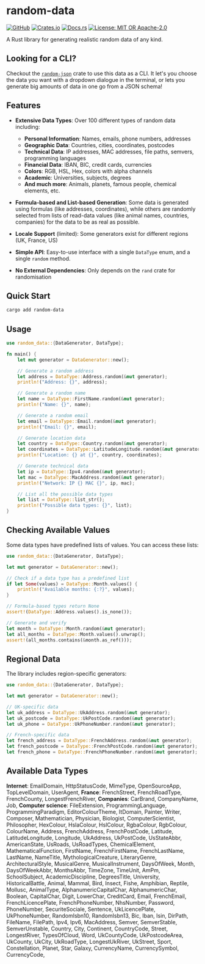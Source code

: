 # random-data

[![GitHub](https://img.shields.io/badge/github-t--webber-blue.svg?logo=github)](https://github.com/t-webber/random-data)
[![Crates.io](https://img.shields.io/badge/crates.io-random--data-darkgreen.svg?logo=rust)](https://crates.io/crates/random-data)
[![Docs.rs](https://img.shields.io/badge/docs.rs-random--data-brown.svg?logo=rust)](https://docs.rs/random-data)
[![License: MIT OR Apache-2.0](https://img.shields.io/badge/license-MIT%20or%20Apache--2.0-red.svg)](LICENSE-MIT)

A Rust library for generating realistic random data of any kind.

## Looking for a CLI?

Checkout the [`random-json`](https://github.com/t-webber/random-json) crate to use this data as a CLI. It let's you choose the data you want with a dropdown dialogue in the terminal, or lets you generate big amounts of data in one go from a JSON schema!

## Features

- **Extensive Data Types**: Over 100 different types of random data including:
  - **Personal Information**: Names, emails, phone numbers, addresses
  - **Geographic Data**: Countries, cities, coordinates, postcodes
  - **Technical Data**: IP addresses, MAC addresses, file paths, semvers, programming languages
  - **Financial Data**: IBAN, BIC, credit cards, currencies
  - **Colors**: RGB, HSL, Hex, colors with alpha channels
  - **Academic**: Universities, subjects, degrees
  - **And much more**: Animals, planets, famous people, chemical elements, etc.

- **Formula-based and List-based Generation**: Some data is generated using formulas (like addresses, coordinates), while others are randomly selected from lists of read-data values (like animal names, countries, companies) for the data to be as real as possible.

- **Locale Support** (limited): Some generators exist for different regions (UK, France, US)

- **Simple API**: Easy-to-use interface with a single `DataType` enum, and a single `random` method.

- **No External Dependencies**: Only depends on the `rand` crate for randomisation

## Quick Start

```bash
cargo add random-data
```

## Usage

```rust
use random_data::{DataGenerator, DataType};

fn main() {
    let mut generator = DataGenerator::new();

    // Generate a random address
    let address = DataType::Address.random(&mut generator);
    println!("Address: {}", address);

    // Generate a random name
    let name = DataType::FirstName.random(&mut generator);
    println!("Name: {}", name);

    // Generate a random email
    let email = DataType::Email.random(&mut generator);
    println!("Email: {}", email);

    // Generate location data
    let country = DataType::Country.random(&mut generator);
    let coordinates = DataType::LatitudeLongitude.random(&mut generator);
    println!("Location: {} at {}", country, coordinates);

    // Generate technical data
    let ip = DataType::Ipv4.random(&mut generator);
    let mac = DataType::MacAddress.random(&mut generator);
    println!("Network: IP {} MAC {}", ip, mac);

    // List all the possible data types
    let list = DataType::list_str();
    println!("Possible data types: {}", list);
}
```

## Checking Available Values

Some data types have predefined lists of values. You can access these lists:

```rust
use random_data::{DataGenerator, DataType};

let mut generator = DataGenerator::new();

// Check if a data type has a predefined list
if let Some(values) = DataType::Month.values() {
    println!("Available months: {:?}", values);
}

// Formula-based types return None
assert!(DataType::Address.values().is_none());

// Generate and verify
let month = DataType::Month.random(&mut generator);
let all_months = DataType::Month.values().unwrap();
assert!(all_months.contains(&month.as_ref()));
```

## Regional Data

The library includes region-specific generators:

```rust
use random_data::{DataGenerator, DataType};

let mut generator = DataGenerator::new();

// UK-specific data
let uk_address = DataType::UkAddress.random(&mut generator);
let uk_postcode = DataType::UkPostCode.random(&mut generator);
let uk_phone = DataType::UkPhoneNumber.random(&mut generator);

// French-specific data
let french_address = DataType::FrenchAddress.random(&mut generator);
let french_postcode = DataType::FrenchPostCode.random(&mut generator);
let french_phone = DataType::FrenchPhoneNumber.random(&mut generator);
```

## Available Data Types

**Internet**: EmailDomain, HttpStatusCode, MimeType, OpenSourceApp, TopLevelDomain, UserAgent,
**France**: FrenchStreet, FrenchRoadType, FrenchCounty, LongestFrenchRiver,
**Companies**: CarBrand, CompanyName, Job,
**Computer science**: FileExtension, ProgrammingLanguage, ProgrammingParadigm, EditorColourTheme, ItDomain,
Painter, Writer, Composer, Mathematician, Physician, Biologist, ComputerScientist, Philosopher,
HexColour, HslaColour, HslColour, RgbaColour, RgbColour, ColourName,
Address, FrenchAddress, FrenchPostCode, Latitude, LatitudeLongitude, Longitude, UkAddress, UkPostCode,
UsStateAbbr, AmericanState, UsRoads, UsRoadTypes,
ChemicalElement, MathematicalFunction,
FirstName, FrenchFirstName, FrenchLastName, LastName, NameTitle,
MythologicalCreature,
LiteraryGenre, ArchitecturalStyle, MusicalGenre, MusicalInstrument,
DaysOfWeek, Month, DaysOfWeekAbbr, MonthsAbbr, TimeZone, TimeUnit, AmPm,
SchoolSubject, AcademicDiscipline, DegreesTitle, University,
HistoricalBattle,
Animal, Mammal, Bird, Insect, Fishe, Amphibian, Reptile, Mollusc, AnimalType,
AlphanumericCapitalChar, AlphanumericChar, Boolean, CapitalChar, Digit, LowerChar,
CreditCard, Email, FrenchEmail, FrenchLicencePlate, FrenchPhoneNumber, NhsNumber, Password, PhoneNumber, SecuriteSociale, Sentence, UkLicencePlate, UkPhoneNumber,
RandomIsbn10, RandomIsbn13,
Bic, Iban, Isin,
DirPath, FileName, FilePath, Ipv4, Ipv6, MacAddress, Semver, SemverStable, SemverUnstable,
Country, City, Continent, CountryCode, Street, LongestRiver,
TypesOfCloud,
Word,
UkCountyCode, UkPostcodeArea, UkCounty, UkCity, UkRoadType, LongestUkRiver, UkStreet,
Sport,
Constellation, Planet, Star, Galaxy,
CurrencyName, CurrencySymbol, CurrencyCode,
